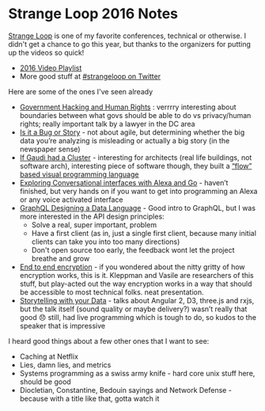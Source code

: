 # Strange Loop 2016 Notes

[Strange Loop](http://www.thestrangeloop.com/) is one of my favorite conferences, technical or otherwise. I didn't get a chance to go this year, but thanks to the organizers for putting up the videos so quick!

- [2016 Video Playlist](https://www.youtube.com/playlist?list=PLcGKfGEEONaDvuLDFFKRfzbsaBuVVXdYa)
- More good stuff at [#strangeloop on Twitter](https://twitter.com/hashtag/strangeloop)

Here are some of the ones I've seen already

- [Government Hacking and Human Rights](https://www.youtube.com/watch?v=C4rT0lgJr6U&list=PLcGKfGEEONaDvuLDFFKRfzbsaBuVVXdYa) : verrrry interesting about boundaries between what govs should be able to do vs privacy/human rights; really important talk by a lawyer in the DC area
- [Is it a Bug or Story](https://www.youtube.com/watch?v=sMy4L-J6fFs&list=PLcGKfGEEONaDvuLDFFKRfzbsaBuVVXdYa) - not about agile, but determining whether the big data you’re analyzing is misleading or actually a big story (in the newspaper sense)
- [If Gaudi had a Cluster](https://www.youtube.com/watch?v=6WpZV1cBI2g&list=PLcGKfGEEONaDvuLDFFKRfzbsaBuVVXdYa&index=13) - interesting for architects (real life buildings, not software arch), interesting piece of software though, they built a [“flow” based visual programming language](https://en.wikipedia.org/wiki/Flow-based_programming)
- [Exploring Conversational interfaces with Alexa and Go](https://www.youtube.com/watch?v=pDdE3PKy6mo&list=PLcGKfGEEONaDvuLDFFKRfzbsaBuVVXdYa&index=21) - haven’t finished, but very hands on if you want to get into programming an Alexa or any voice activated interface
- [GraphQL Designing a Data Language](https://www.youtube.com/watch?v=Oh5oC98ztvI&list=PLcGKfGEEONaDvuLDFFKRfzbsaBuVVXdYa&index=34) - Good intro to GraphQL, but I was more interested in the API design principles:
  - Solve a real, super important, problem
  - Have a first client (as in, just a single first client, because many initial clients can take you into too many directions)
  - Don't open source too early, the feedback wont let the project breathe and grow
- [End to end encryption](https://www.youtube.com/watch?v=oRZoeDRACrY&list=PLcGKfGEEONaDvuLDFFKRfzbsaBuVVXdYa&index=30) - if you wondered about the nitty gritty of how encryption works, this is it. Kleppman and Vasile are researchers of this stuff, but play-acted out the way encryption works in a way that should be accessible to most technical folks. neat presentation.
- [Storytelling with your Data](https://youtu.be/-uwnH9SU89s?list=PLcGKfGEEONaDvuLDFFKRfzbsaBuVVXdYa) - talks about Angular 2, D3, three.js and rxjs, but the talk itself (sound quality or maybe delivery?) wasn’t really that good :disappointed: still, had live programming which is tough to do, so kudos to the speaker that is impressive

I heard good things about a few other ones that I want to see:
- Caching at Netflix
- Lies, damn lies, and metrics
- Systems programming as a swiss army knife - hard core unix stuff here, should be good
- Diocletian, Constantine, Bedouin sayings and Network Defense - because with a title like that, gotta watch it
